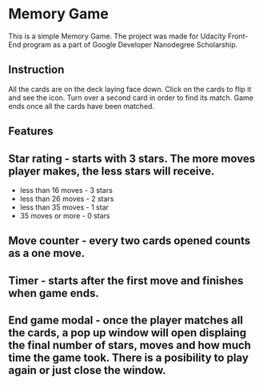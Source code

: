 # Memory Game 

This is a simple Memory Game. The project was made for Udacity Front-End program as a part of Google Developer Nanodegree Scholarship.

## Instruction

All the cards are on the deck laying face down. Click on the cards to flip it and see the icon. Turn over a second card in order to find its match. Game ends once all the cards have been matched.

## Features

## Star rating - starts with 3 stars. The more moves player makes, the less stars will receive.
- less than 16 moves - 3 stars
- less than 26 moves - 2 stars
- less than 35 moves - 1 star
- 35 moves or more - 0 stars

## Move counter - every two cards opened counts as a one move.

## Timer - starts after the first move and finishes when game ends.

## End game modal - once the player matches all the cards, a pop up window will open displaing the final number of stars, moves and how much time the game took. There is a posibility to play again or just close the window.
